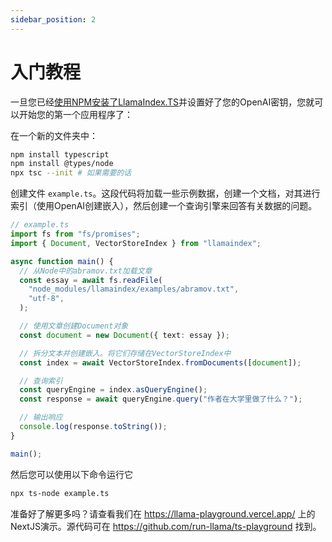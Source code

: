 ```yaml
---
sidebar_position: 2
---
```


# 入门教程

一旦您已经[使用NPM安装了LlamaIndex.TS](installation)并设置好了您的OpenAI密钥，您就可以开始您的第一个应用程序了：

在一个新的文件夹中：

```bash npm2yarn
npm install typescript
npm install @types/node
npx tsc --init # 如果需要的话
```

创建文件 `example.ts`。这段代码将加载一些示例数据，创建一个文档，对其进行索引（使用OpenAI创建嵌入），然后创建一个查询引擎来回答有关数据的问题。

```ts
// example.ts
import fs from "fs/promises";
import { Document, VectorStoreIndex } from "llamaindex";

async function main() {
  // 从Node中的abramov.txt加载文章
  const essay = await fs.readFile(
    "node_modules/llamaindex/examples/abramov.txt",
    "utf-8",
  );

  // 使用文章创建Document对象
  const document = new Document({ text: essay });

  // 拆分文本并创建嵌入。将它们存储在VectorStoreIndex中
  const index = await VectorStoreIndex.fromDocuments([document]);

  // 查询索引
  const queryEngine = index.asQueryEngine();
  const response = await queryEngine.query("作者在大学里做了什么？");

  // 输出响应
  console.log(response.toString());
}

main();
```

然后您可以使用以下命令运行它

```bash
npx ts-node example.ts
```

准备好了解更多吗？请查看我们在 https://llama-playground.vercel.app/ 上的NextJS演示。源代码可在 https://github.com/run-llama/ts-playground 找到。
